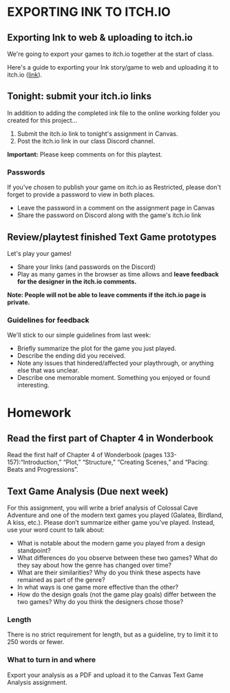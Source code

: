 # EXPORTING INK TO ITCH.IO

## Exporting Ink to web & uploading to itch.io
We're going to export your games to itch.io together at the start of class. 

Here's a guide to exporting your Ink story/game to web and uploading it to itch.io ([link](./assets/documents/uploading-inky-to-itchio.md)).

## Tonight: submit your itch.io links
In addition to adding the completed ink file to the online working folder you created for this project...
1. Submit the itch.io link to tonight's assignment in Canvas.
2. Post the itch.io link in our class Discord channel.

__Important:__ Please keep comments on for this playtest.

### Passwords
If you've chosen to publish your game on itch.io as Restricted, please don't forget to provide a password to view in both places.

- Leave the password in a comment on the assignment page in Canvas
- Share the password on Discord along with the game's itch.io link

## Review/playtest finished Text Game prototypes
Let's play your games!
- Share your links (and passwords on the Discord)
- Play as many games in the browser as time allows and __leave feedback for the designer in the itch.io comments.__

__Note: People will not be able to leave comments if the itch.io page is private.__

### Guidelines for feedback
We'll stick to our simple guidelines from last week:
- Briefly summarize the plot for the game you just played.
- Describe the ending did you received.
- Note any issues that hindered/affected your playthrough, or anything else that was unclear.
- Describe one memorable moment. Something you enjoyed or found interesting.


# Homework

## Read the first part of Chapter 4 in Wonderbook
Read the first half of Chapter 4 of Wonderbook (pages 133-157):“Introduction,” “Plot,” “Structure,” “Creating Scenes,” and “Pacing: Beats and Progressions”.

## Text Game Analysis (Due next week)
For this assignment, you will write a brief analysis of Colossal Cave Adventure and one of the modern text games you played (Galatea, Birdland, A kiss, etc.). Please don’t summarize either game you’ve played. Instead, use your word count to talk about:

- What is notable about the modern game you played from a design standpoint?
- What differences do you observe between these two games? What do they say about how the genre has changed over time?
- What are their similarities? Why do you think these aspects have remained as part of the genre?
- In what ways is one game more effective than the other?
- How do the design goals (not the game play goals) differ between the two games? Why do you think the designers chose those?

### Length
There is no strict requirement for length, but as a guideline, try to limit it to 250 words or fewer.

### What to turn in and where
Export your analysis as a PDF and upload it to the Canvas Text Game Analysis assignment.
